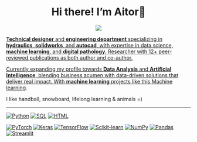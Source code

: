 <h1 align="center">Hi there! I’m Aitor👋</h1>
<p align="center">
<p align="center">

<p align="center">
    <a href="https://www.linkedin.com/in/aitor-landauro-duran-76a3a535b">
        <img src="https://img.shields.io/badge/linkedin-%230077B5.svg?&style=for-the-badge&logo=linkedin&logoColor=white">
</p>

**Technical designer** and **engineering department** specializing in **hydraulics**, **solidworks**, and **autocad**, with expertise in data science, **machine learning**, and **digital pathology**. Researcher with 12+ peer-reviewed publications as both author and co-author.

Currently expanding my profile towards **Data Analysis** and **Artificial Intelligence**, blending business acumen with data-driven solutions that deliver real impact. With **machine learning** projects like this [Machine learning]([https://www.ironhack.com/](https://github.com/Aitorlandauro/PROYECTO_ML.git)). 

I like handball, snowboard, lifelong learning & animals =)

---------------------------------------------


[![Python](https://img.shields.io/badge/-Python-ffffff?style=flat&logo=python&logoColor=3776AB)](#)
[![SQL](https://img.shields.io/badge/-SQL-ffffff?style=flat&logo=postgresql&logoColor=4169E1)](#)
[![HTML](https://img.shields.io/badge/-HTML5-ffffff?style=flat&logo=html5&logoColor=E34F26)](#)

[![PyTorch](https://img.shields.io/badge/-PyTorch-ffffff?style=flat&logo=pytorch&logoColor=EE4C2C)](#)
[![Keras](https://img.shields.io/badge/-Keras-ffffff?style=flat&logo=keras&logoColor=D00000)](#)
[![TensorFlow](https://img.shields.io/badge/-TensorFlow-ffffff?style=flat&logo=tensorflow&logoColor=FF6F00)](#)
[![Scikit-learn](https://img.shields.io/badge/-Scikit--Learn-ffffff?style=flat&logo=scikit-learn&logoColor=F7931E)](#)
[![NumPy](https://img.shields.io/badge/-NumPy-ffffff?style=flat&logo=numpy&logoColor=013243)](#)
[![Pandas](https://img.shields.io/badge/-Pandas-ffffff?style=flat&logo=pandas&logoColor=150458)](#)
[![Streamlit](https://img.shields.io/badge/-Streamlit-ffffff?style=flat&logo=streamlit&logoColor=FF4B4B)](#)
